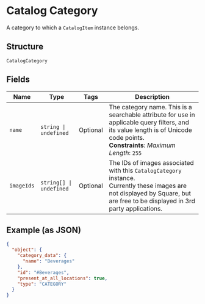 
# Catalog Category

A category to which a `CatalogItem` instance belongs.

## Structure

`CatalogCategory`

## Fields

| Name | Type | Tags | Description |
|  --- | --- | --- | --- |
| `name` | `string \| undefined` | Optional | The category name. This is a searchable attribute for use in applicable query filters, and its value length is of Unicode code points.<br>**Constraints**: *Maximum Length*: `255` |
| `imageIds` | `string[] \| undefined` | Optional | The IDs of images associated with this `CatalogCategory` instance.<br>Currently these images are not displayed by Square, but are free to be displayed in 3rd party applications. |

## Example (as JSON)

```json
{
  "object": {
    "category_data": {
      "name": "Beverages"
    },
    "id": "#Beverages",
    "present_at_all_locations": true,
    "type": "CATEGORY"
  }
}
```

